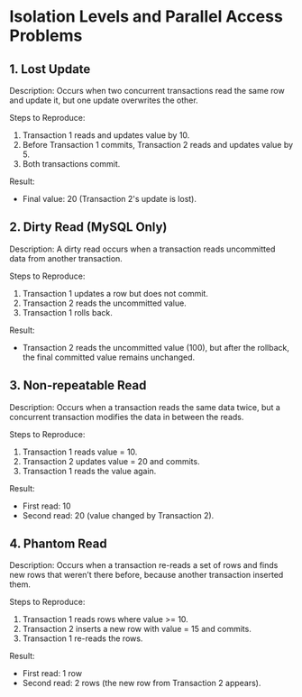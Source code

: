 # Isolation Levels and Parallel Access Problems

## 1. Lost Update
Description:
Occurs when two concurrent transactions read the same row and update it, but one update overwrites the other.

Steps to Reproduce:
1. Transaction 1 reads and updates value by 10.
2. Before Transaction 1 commits, Transaction 2 reads and updates value by 5.
3. Both transactions commit.

Result:
- Final value: 20 (Transaction 2's update is lost).

## 2. Dirty Read (MySQL Only)
Description:
A dirty read occurs when a transaction reads uncommitted data from another transaction.

Steps to Reproduce:
1. Transaction 1 updates a row but does not commit.
2. Transaction 2 reads the uncommitted value.
3. Transaction 1 rolls back.

Result:
- Transaction 2 reads the uncommitted value (100), but after the rollback, the final committed value remains unchanged.

## 3. Non-repeatable Read
Description:
Occurs when a transaction reads the same data twice, but a concurrent transaction modifies the data in between the reads.

Steps to Reproduce:
1. Transaction 1 reads value = 10.
2. Transaction 2 updates value = 20 and commits.
3. Transaction 1 reads the value again.

Result:
- First read: 10
- Second read: 20 (value changed by Transaction 2).

## 4. Phantom Read
Description:
Occurs when a transaction re-reads a set of rows and finds new rows that weren’t there before, because another transaction inserted them.

Steps to Reproduce:
1. Transaction 1 reads rows where value >= 10.
2. Transaction 2 inserts a new row with value = 15 and commits.
3. Transaction 1 re-reads the rows.

Result:
- First read: 1 row
- Second read: 2 rows (the new row from Transaction 2 appears).